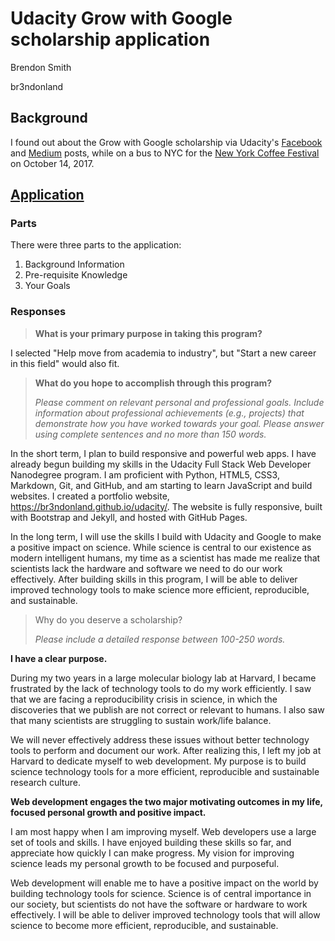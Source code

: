 # Udacity Grow with Google scholarship application

Brendon Smith

br3ndonland


## Background

I found out about the Grow with Google scholarship via Udacity's [Facebook](https://www.facebook.com/Udacity/posts/1250067568431912) and [Medium](https://medium.com/udacity/grow-with-google-50-000-new-scholarships-available-now-1aa0513430b6) posts, while on a bus to NYC for the [New York Coffee Festival](https://www.newyorkcoffeefestival.com/) on October 14, 2017.


## [Application](https://admissions.udacity.com/apply/grow-with-google-scholarships)

### Parts

There were three parts to the application:

1. Background Information
2. Pre-requisite Knowledge
3. Your Goals


### Responses

> **What is your primary purpose in taking this program?**

I selected "Help move from academia to industry", but "Start a new career in this field" would also fit.

> **What do you hope to accomplish through this program?**
> 
> *Please comment on relevant personal and professional goals. Include information about professional achievements (e.g., projects) that demonstrate how you have worked towards your goal. Please answer using complete sentences and no more than 150 words.*

In the short term, I plan to build responsive and powerful web apps. I have already begun building my skills in the Udacity Full Stack Web Developer Nanodegree program. I am proficient with Python, HTML5, CSS3, Markdown, Git, and GitHub, and am starting to learn JavaScript and build websites. I created a portfolio website, https://br3ndonland.github.io/udacity/. The website is fully responsive, built with Bootstrap and Jekyll, and hosted with GitHub Pages.

In the long term, I will use the skills I build with Udacity and Google to make a positive impact on science. While science is central to our existence as modern intelligent humans, my time as a scientist has made me realize that scientists lack the hardware and software we need to do our work effectively. After building skills in this program, I will be able to deliver improved technology tools to make science more efficient, reproducible, and sustainable.


> Why do you deserve a scholarship?
> 
> *Please include a detailed response between 100-250 words.*

**I have a clear purpose.**

During my two years in a large molecular biology lab at Harvard, I became frustrated by the lack of technology tools to do my work efficiently. I saw that we are facing a reproducibility crisis in science, in which the discoveries that we publish are not correct or relevant to humans. I also saw that many scientists are struggling to sustain work/life balance.

We will never effectively address these issues without better technology tools to perform and document our work. After realizing this, I left my job at Harvard to dedicate myself to web development. My purpose is to build science technology tools for a more efficient, reproducible and sustainable research culture.


**Web development engages the two major motivating outcomes in my life, focused personal growth and positive impact.**

I am most happy when I am improving myself. Web developers use a large set of tools and skills. I have enjoyed building these skills so far, and appreciate how quickly I can make progress. My vision for improving science leads my personal growth to be focused and purposeful.

Web development will enable me to have a positive impact on the world by building technology tools for science. Science is of central importance in our society, but scientists do not have the software or hardware to work effectively. I will be able to deliver improved technology tools that will allow science to become more efficient, reproducible, and sustainable.